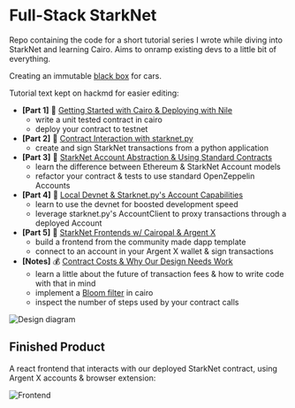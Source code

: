 # Full-Stack StarkNet

Repo containing the code for a short tutorial series I wrote while diving into StarkNet and learning Cairo. Aims to onramp existing devs to a little bit of everything.

Creating an immutable [black box](https://en.wikipedia.org/wiki/Flight_recorder) for cars.

Tutorial text kept on hackmd for easier editing:

* **[Part 1]** 🚧 [Getting Started with Cairo & Deploying with Nile](https://hackmd.io/@sambarnes/BJvGs0JpK)
	* write a unit tested contract in cairo 
	* deploy your contract to testnet
* **[Part 2]** 🐍 [Contract Interaction with starknet.py](https://hackmd.io/@sambarnes/H1Fx7OMaF)
	* create and sign StarkNet transactions from a python application
* **[Part 3]** 👥 [StarkNet Account Abstraction & Using Standard Contracts](https://hackmd.io/@sambarnes/rkGekNvAY)
	* learn the difference between Ethereum & StarkNet Account models
	* refactor your contract & tests to use standard OpenZeppelin Accounts
* **[Part 4]** 💽 [Local Devnet & Starknet.py's Account Capabilities](https://hackmd.io/@sambarnes/By7kitOCt)
	* learn to use the devnet for boosted development speed
	* leverage starknet.py's AccountClient to proxy transactions through a deployed Account
* **[Part 5]** 🎨 [StarkNet Frontends w/ Cairopal & Argent X](https://hackmd.io/@sambarnes/HydPlH9CY)
	* build a frontend from the community made dapp template
	* connect to an account in your Argent X wallet & sign transactions
* **[Notes]** 💰 [Contract Costs & Why Our Design Needs Work](https://hackmd.io/@sambarnes/SkxMZHhRK)
	* learn a little about the future of transaction fees & how to write code with that in mind
	* implement a [Bloom filter](https://github.com/sambarnes/cairo-bloom) in cairo
	* inspect the number of steps used by your contract calls

![Design diagram](https://i.imgur.com/i0ZFjfO.png)

## Finished Product

A react frontend that interacts with our deployed StarkNet contract, using Argent X accounts & browser extension:

![Frontend](https://i.imgur.com/bxVGVU5.png)
